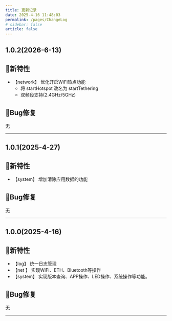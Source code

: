 ```yaml
---
title: 更新记录
date: 2025-4-16 11:48:03
permalink: /pages/ChangeLog
# sidebar: false
article: false
---
```


## 1.0.2(2026-6-13)

## 🐣新特性

- 【network】 优化开启WiFi热点功能
  - 将 startHotspot 改名为 startTethering
  - 双频段支持(2.4GHz/5GHz)

## 🐞Bug修复

无

---

## 1.0.1(2025-4-27)

## 🐣新特性

- 【system】 增加清除应用数据的功能

## 🐞Bug修复

无

---

## 1.0.0(2025-4-16)

## 🐣新特性

- 【log】 统一日志管理
- 【net 】 实现WiFi、ETH、Bluetooth等操作
- 【system】 实现版本查询、APP操作、LED操作、系统操作等功能。

## 🐞Bug修复

无

---
